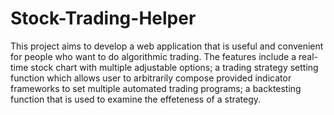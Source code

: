 # Stock-Trading-Helper
This project aims to develop a web application that is useful and convenient for people who want to do algorithmic trading. The features include a real-time stock chart with multiple adjustable options; a trading strategy setting function which allows user to arbitrarily compose provided indicator frameworks to set multiple automated trading programs; a backtesting function that is used to examine the effeteness of a strategy.

